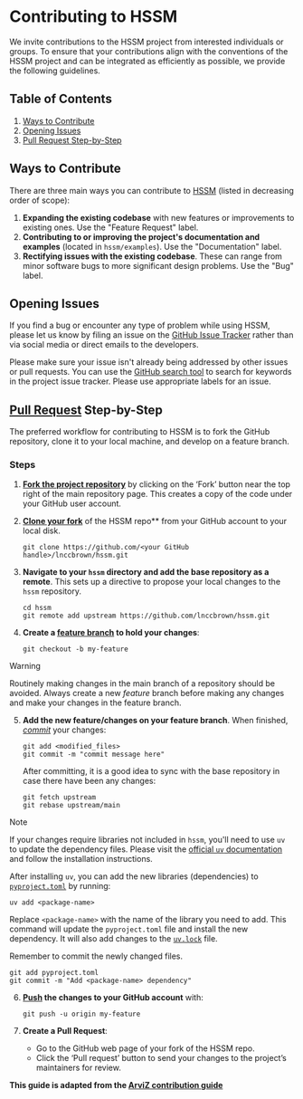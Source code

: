 # Contributing to HSSM

We invite contributions to the HSSM project from interested individuals or groups. To ensure that your contributions align with the conventions of the HSSM project and can be integrated as efficiently as possible, we provide the following guidelines.

## Table of Contents
1. [Ways to Contribute](#ways-to-contribute)
2. [Opening Issues](#opening-issues)
3. [Pull Request Step-by-Step](#pull-request-step-by-step)

## Ways to Contribute

There are three main ways you can contribute to [HSSM](https://github.com/lnccbrown/HSSM) (listed in decreasing order of scope):

1. **Expanding the existing codebase** with new features or improvements to existing ones. Use the "Feature Request" label.
2. **Contributing to or improving the project's documentation and examples** (located in `hssm/examples`). Use the "Documentation" label.
3. **Rectifying issues with the existing codebase**. These can range from minor software bugs to more significant design problems. Use the "Bug" label.

## Opening Issues

If you find a bug or encounter any type of problem while using HSSM, please let us know by filing an issue on the [GitHub Issue Tracker](https://github.com/lnccbrown/HSSM/issues) rather than via social media or direct emails to the developers.

Please make sure your issue isn't already being addressed by other issues or pull requests. You can use the [GitHub search tool](https://github.com/lnccbrown/HSSM/issues) to search for keywords in the project issue tracker. Please use appropriate labels for an issue.

## [Pull Request](https://docs.github.com/en/pull-requests/collaborating-with-pull-requests/proposing-changes-to-your-work-with-pull-requests/about-pull-requests) Step-by-Step

The preferred workflow for contributing to HSSM is to fork the GitHub repository, clone it to your local machine, and develop on a feature branch.

### Steps

1. [**Fork the project repository**](https://docs.github.com/en/pull-requests/collaborating-with-pull-requests/working-with-forks/fork-a-repo) by clicking on the ‘Fork’ button near the top right of the main repository page. This creates a copy of the code under your GitHub user account.

2. [**Clone your fork**](https://docs.github.com/en/repositories/creating-and-managing-repositories/cloning-a-repository) of the HSSM repo** from your GitHub account to your local disk.
   ```
   git clone https://github.com/<your GitHub handle>/lnccbrown/hssm.git
   ```

3. **Navigate to your `hssm` directory and add the base repository as a remote**. This sets up a directive to propose your local changes to the `hssm` repository.
   ```
   cd hssm
   git remote add upstream https://github.com/lnccbrown/hssm.git
   ```

4. **Create a [feature branch](https://docs.github.com/en/pull-requests/collaborating-with-pull-requests/proposing-changes-to-your-work-with-pull-requests/about-branches) to hold your changes**:
   ```
   git checkout -b my-feature
   ```

> [!WARNING]
> Routinely making changes in the main branch of a repository should be avoided. Always create a new _feature_ branch before making any changes and make your changes in the feature branch.

5. **Add the new feature/changes on your feature branch**. When finished, [_commit_](https://github.com/git-guides/git-commit) your changes:
   ```
   git add <modified_files>
   git commit -m "commit message here"
   ```

   After committing, it is a good idea to sync with the base repository in case there have been any changes:
   ```
   git fetch upstream
   git rebase upstream/main
   ```

> [!Note]
> If your changes require libraries not included in `hssm`, you'll need to use `uv` to update the dependency files. Please visit the [official `uv` documentation](https://docs.astral.sh/uv/) and follow the installation instructions.
>
> After installing `uv`, you can add the new libraries (dependencies) to [`pyproject.toml`](https://docs.astral.sh/uv/guides/projects/#managing-dependencies) by running:
> ```
> uv add <package-name>
> ```
> Replace `<package-name>` with the name of the library you need to add. This command will update the `pyproject.toml` file and install the new dependency. It will also add changes to the [`uv.lock`](https://docs.astral.sh/uv/guides/projects/#uvlock) file.
>
> Remember to commit the newly changed files.
> ```
> git add pyproject.toml
> git commit -m "Add <package-name> dependency"
> ```

6. **[Push](https://github.com/git-guides/git-push) the changes to your GitHub account** with:
   ```
   git push -u origin my-feature
   ```

7. **Create a Pull Request**:
   - Go to the GitHub web page of your fork of the HSSM repo.
   - Click the ‘Pull request’ button to send your changes to the project’s maintainers for review.

**This guide is adapted from the [ArviZ contribution guide](https://github.com/arviz-devs/arviz/blob/main/CONTRIBUTING.md)**

